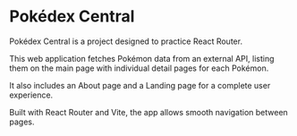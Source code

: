# Pokédex Central

Pokédex Central is a project designed to practice React Router.

This web application fetches Pokémon data from an external API, listing them on the main page with individual detail pages for each Pokémon.

It also includes an About page and a Landing page for a complete user experience.

Built with React Router and Vite, the app allows smooth navigation between pages.
